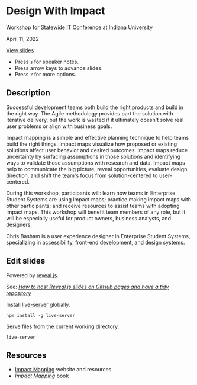 # Design With Impact

Workshop for [Statewide IT Conference](https://statewideit.iu.edu/) at Indiana University

April 11, 2022

[View slides](https://basham.github.io/swit-workshop-impact/)

- Press `s` for speaker notes.
- Press arrow keys to advance slides.
- Press `?` for more options.

## Description

Successful development teams both build the right products and build in the right way. The Agile methodology provides part the solution with iterative delivery, but the work is wasted if it ultimately doesn't solve real user problems or align with business goals.

Impact mapping is a simple and effective planning technique to help teams build the right things. Impact maps visualize how proposed or existing solutions affect user behavior and desired outcomes. Impact maps reduce uncertainty by surfacing assumptions in those solutions and identifying ways to validate those assumptions with research and data. Impact maps help to communicate the big picture, reveal opportunities, evaluate design direction, and shift the team's focus from solution-centered to user-centered.

During this workshop, participants will: learn how teams in Enterprise Student Systems are using impact maps; practice making impact maps with other participants; and receive resources to assist teams with adopting impact maps. This workshop will benefit team members of any role, but it will be especially useful for product owners, business analysts, and designers.

Chris Basham is a user experience designer in Enterprise Student Systems, specializing in accessibility, front-end development, and design systems.

## Edit slides

Powered by [reveal.js](https://revealjs.com/).

See: [*How to host Reveal.js slides on GitHub pages and have a tidy repository*](https://medium.com/@martinomensio/how-to-host-reveal-js-slides-on-github-pages-and-have-a-tidy-repository-1a363944c38d)

Install [live-server](https://www.npmjs.com/package/live-server) globally.

```
npm install -g live-server
```

Serve files from the current working directory.

```
live-server
```

## Resources

- [Impact Mapping](https://www.impactmapping.org/) website and resources
- [*Impact Mapping*](https://www.impactmapping.org/book.html) book

